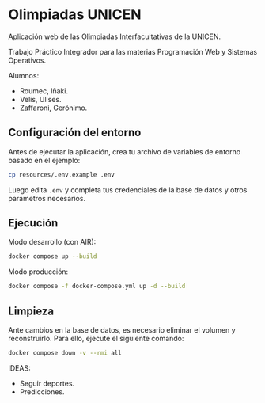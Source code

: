 # Olimpiadas UNICEN

Aplicación web de las Olimpiadas Interfacultativas de la UNICEN.

Trabajo Práctico Integrador para las materias Programación Web y Sistemas Operativos.

Alumnos:

- Roumec, Iñaki.
- Velis, Ulises.
- Zaffaroni, Gerónimo.

## Configuración del entorno

Antes de ejecutar la aplicación, crea tu archivo de variables de entorno basado en el ejemplo:

```bash
cp resources/.env.example .env
```

Luego edita `.env` y completa tus credenciales de la base de datos y otros parámetros necesarios.

## Ejecución

Modo desarrollo (con AIR):

```bash
docker compose up --build
```

Modo producción:

```bash
docker compose -f docker-compose.yml up -d --build
```

## Limpieza

Ante cambios en la base de datos, es necesario eliminar el volumen y reconstruirlo. Para ello, ejecute el siguiente comando:

```sh
docker compose down -v --rmi all
```

IDEAS:

- Seguir deportes.
- Predicciones.
